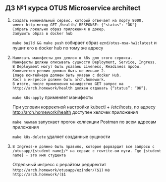 ## ДЗ №1 курса OTUS Microservice architect

1. ```
   Создать минимальный сервис, который отвечает на порту 8000, 
   имеет http-метод GET /health/ RESPONSE: {"status": "OK"}
   Собрать локально образ приложения в докер.
   Запушить образ в docker hub
   ```
    `make build && make push` собирает образ `eznd/otus-msa-hw1:latest` и пушит его в docker hub по тому же адресу

2. ```
   Написать манифесты для деплоя в k8s для этого сервиса. 
   Манифесты должны описывать сущности Deployment, Service, Ingress.
   В Deployment могут быть указаны Liveness, Readiness пробы.
   Количество реплик должно быть не меньше 2.
   Image контейнера должен быть указан с docker Hub.
   Хост в ингрессе должен быть arch.homework.
   В итоге, после применения манифестов GET запрос на http://arch.homework/health должен отдавать {“status”: “OK”}.
   ```
   
    `make k8s-apply` применяет манифесты

    При условии корректной настройки kubectl + /etc/hosts, по адресу http://arch.homework/health доступен хелсчек приложения 

    `make newman` запускает прогон коллекции Postman по всем адресам приложения
 
    `make k8s-delete` удаляет созданные сущности

3. ```
   В Ingress-е должно быть правило, которое форвардит все запросы с /otusapp/{student name}/* на сервис с rewrite-ом пути. Где {student name} - это имя студента
   ```
   
    Отдельный ингресс с рерайтом редиректит `http://arch.homework/otusapp/ezinder/($1)` на `http://arch.homework/($1`